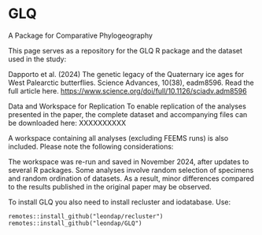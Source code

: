 # GLQ
A Package for Comparative Phylogeography

This page serves as a repository for the GLQ R package and the dataset used in the study:

Dapporto et al. (2024) The genetic legacy of the Quaternary ice ages for West Palearctic butterflies. Science Advances, 10(38), eadm8596.
Read the full article here.
https://www.science.org/doi/full/10.1126/sciadv.adm8596

Data and Workspace for Replication
To enable replication of the analyses presented in the paper, the complete dataset and accompanying files can be downloaded here:
XXXXXXXXXX

A workspace containing all analyses (excluding FEEMS runs) is also included.
Please note the following considerations:

The workspace was re-run and saved in November 2024, after updates to several R packages.
Some analyses involve random selection of specimens and random ordination of datasets.
As a result, minor differences compared to the results published in the original paper may be observed.

To install GLQ you also need to install recluster and iodatabase. Use:
```
remotes::install_github("leondap/recluster")
remotes::install_github("leondap/GLQ")
```


